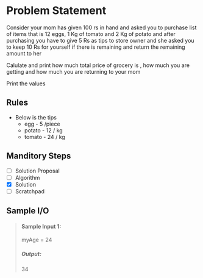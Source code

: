 # Problem Statement   

Consider your mom has given 100 rs in hand and asked you to purchase list of items that is 12 eggs, 1 Kg of tomato and 2 Kg of potato
and after purchasing you have to give 5 Rs as tips to store owner and  she asked you to keep 10 Rs for yourself if there is remaining and return the remaining amount to her

Calulate and print how much total price of grocery is , how much you are getting and how much you are returning to your mom 

Print the values 

## Rules

* Below is the tips
    * egg - 5 /piece
    * potato - 12 / kg
    * tomato - 24 / kg


## Manditory Steps

- [ ] Solution Proposal
- [ ] Algorithm
- [x] Solution
- [ ] Scratchpad

## Sample I/O

> #### Sample Input 1:
> myAge = 24
>
> ##### Output:
> 34
